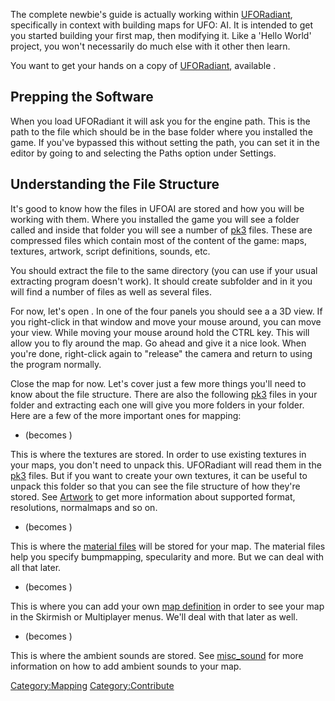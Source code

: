 The complete newbie's guide is actually working within
[UFORadiant](Mapping "wikilink"), specifically in context with building
maps for UFO: AI. It is intended to get you started building your first
map, then modifying it. Like a 'Hello World' project, you won't
necessarily do much else with it other then learn.

You want to get your hands on a copy of
[UFORadiant](Mapping "wikilink"), available .

## Prepping the Software

When you load UFORadiant it will ask you for the engine path. This is
the path to the file which should be in the base folder where you
installed the game. If you've bypassed this without setting the path,
you can set it in the editor by going to and selecting the Paths option
under Settings.

## Understanding the File Structure

It's good to know how the files in UFOAI are stored and how you will be
working with them. Where you installed the game you will see a folder
called and inside that folder you will see a number of
[pk3](pk3 "wikilink") files. These are compressed files which contain
most of the content of the game: maps, textures, artwork, script
definitions, sounds, etc.

You should extract the file to the same directory (you can use if your
usual extracting program doesn't work). It should create subfolder and
in it you will find a number of files as well as several files.

For now, let's open . In one of the four panels you should see a a 3D
view. If you right-click in that window and move your mouse around, you
can move your view. While moving your mouse around hold the CTRL key.
This will allow you to fly around the map. Go ahead and give it a nice
look. When you're done, right-click again to "release" the camera and
return to using the program normally.

Close the map for now. Let's cover just a few more things you'll need to
know about the file structure. There are also the following
[pk3](pk3 "wikilink") files in your folder and extracting each one will
give you more folders in your folder. Here are a few of the more
important ones for mapping:

- (becomes )


This is where the textures are stored. In order to use existing textures
in your maps, you don't need to unpack this. UFORadiant will read them
in the [pk3](pk3 "wikilink") files. But if you want to create your own
textures, it can be useful to unpack this folder so that you can see the
file structure of how they're stored. See [Artwork](Artwork "wikilink")
to get more information about supported format, resolutions, normalmaps
and so on.

- (becomes )


This is where the [material files](Mapping/Materialsystem "wikilink")
will be stored for your map. The material files help you specify
bumpmapping, specularity and more. But we can deal with all that later.

- (becomes )


This is where you can add your own [map
definition](UFO-Scripts/maps.ufo "wikilink") in order to see your map in
the Skirmish or Multiplayer menus. We'll deal with that later as well.

- (becomes )


This is where the ambient sounds are stored. See
[misc_sound](Mapping/Entities/misc_sound "wikilink") for more
information on how to add ambient sounds to your map.

[Category:Mapping](Category:Mapping "wikilink")
[Category:Contribute](Category:Contribute "wikilink")